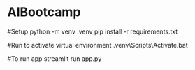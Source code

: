 # AIBootcamp

#Setup
python -m venv .venv
pip install -r requirements.txt

#Run to activate virtual environment
.venv\Scripts\Activate.bat

#To run app
streamlit run app.py

